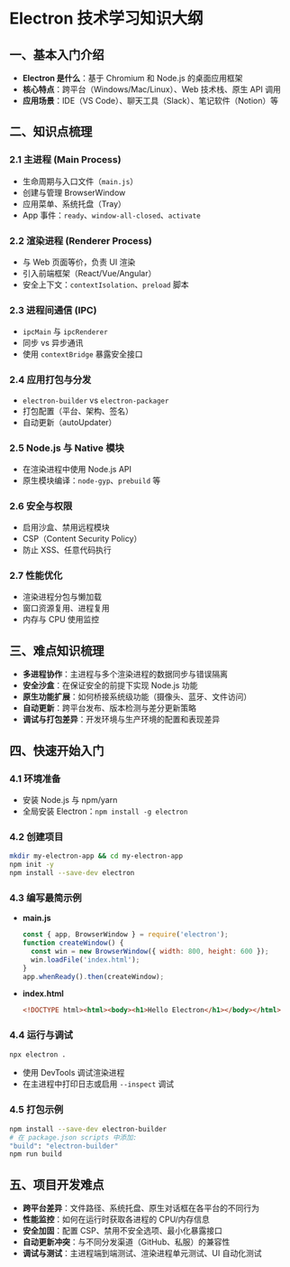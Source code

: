 # Electron 技术学习知识大纲



## 一、基本入门介绍

- **Electron 是什么**：基于 Chromium 和 Node.js 的桌面应用框架
- **核心特点**：跨平台（Windows/Mac/Linux）、Web 技术栈、原生 API 调用
- **应用场景**：IDE（VS Code）、聊天工具（Slack）、笔记软件（Notion）等



## 二、知识点梳理

### 2.1 主进程 (Main Process)
- 生命周期与入口文件（`main.js`）
- 创建与管理 BrowserWindow
- 应用菜单、系统托盘（Tray）
- App 事件：`ready`、`window-all-closed`、`activate`

### 2.2 渲染进程 (Renderer Process)
- 与 Web 页面等价，负责 UI 渲染
- 引入前端框架（React/Vue/Angular）
- 安全上下文：`contextIsolation`、`preload` 脚本

### 2.3 进程间通信 (IPC)
- `ipcMain` 与 `ipcRenderer`
- 同步 vs 异步通讯
- 使用 `contextBridge` 暴露安全接口

### 2.4 应用打包与分发
- `electron-builder` vs `electron-packager`
- 打包配置（平台、架构、签名）
- 自动更新（autoUpdater）

### 2.5 Node.js 与 Native 模块
- 在渲染进程中使用 Node.js API
- 原生模块编译：`node-gyp`、`prebuild` 等

### 2.6 安全与权限
- 启用沙盒、禁用远程模块
- CSP（Content Security Policy）
- 防止 XSS、任意代码执行

### 2.7 性能优化
- 渲染进程分包与懒加载
- 窗口资源复用、进程复用
- 内存与 CPU 使用监控


## 三、难点知识梳理

- **多进程协作**：主进程与多个渲染进程的数据同步与错误隔离
- **安全沙盒**：在保证安全的前提下实现 Node.js 功能
- **原生功能扩展**：如何桥接系统级功能（摄像头、蓝牙、文件访问）
- **自动更新**：跨平台发布、版本检测与差分更新策略
- **调试与打包差异**：开发环境与生产环境的配置和表现差异


## 四、快速开始入门

### 4.1 环境准备
- 安装 Node.js 与 npm/yarn
- 全局安装 Electron：`npm install -g electron`

### 4.2 创建项目
```bash
mkdir my-electron-app && cd my-electron-app
npm init -y
npm install --save-dev electron
```

### 4.3 编写最简示例
- **main.js**
  ```js
  const { app, BrowserWindow } = require('electron');
  function createWindow() {
    const win = new BrowserWindow({ width: 800, height: 600 });
    win.loadFile('index.html');
  }
  app.whenReady().then(createWindow);
  ```
- **index.html**
  ```html
  <!DOCTYPE html><html><body><h1>Hello Electron</h1></body></html>
  ```

### 4.4 运行与调试
```bash
npx electron .
```
- 使用 DevTools 调试渲染进程
- 在主进程中打印日志或启用 `--inspect` 调试

### 4.5 打包示例
```bash
npm install --save-dev electron-builder
# 在 package.json scripts 中添加:
"build": "electron-builder"
npm run build
```


## 五、项目开发难点

- **跨平台差异**：文件路径、系统托盘、原生对话框在各平台的不同行为
- **性能监控**：如何在运行时获取各进程的 CPU/内存信息
- **安全加固**：配置 CSP、禁用不安全选项、最小化暴露接口
- **自动更新冲突**：与不同分发渠道（GitHub、私服）的兼容性
- **调试与测试**：主进程端到端测试、渲染进程单元测试、UI 自动化测试



